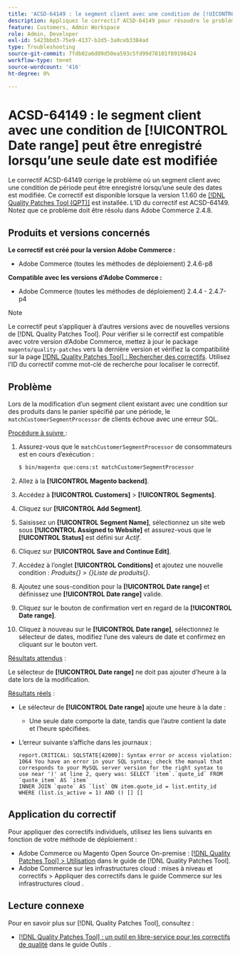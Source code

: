 ```yaml
---
title: 'ACSD-64149 : le segment client avec une condition de [!UICONTROL Date range] peut être enregistré lorsqu’une seule date est modifiée'
description: Appliquez le correctif ACSD-64149 pour résoudre le problème d’Adobe Commerce où le segment client avec une condition **[!UICONTROL Date range]** peut être enregistré lorsqu’une seule des dates est modifiée.
feature: Customers, Admin Workspace
role: Admin, Developer
exl-id: 5423bbd3-75e9-4137-b2d5-3a0ceb3384ad
type: Troubleshooting
source-git-commit: 7fdb02a6d89d50ea593c5fd99d78101f89198424
workflow-type: tm+mt
source-wordcount: '416'
ht-degree: 0%

---
```


# ACSD-64149 : le segment client avec une condition de [!UICONTROL Date range] peut être enregistré lorsqu’une seule date est modifiée

Le correctif ACSD-64149 corrige le problème où un segment client avec une condition de période peut être enregistré lorsqu’une seule des dates est modifiée. Ce correctif est disponible lorsque la version 1.1.60 de [[!DNL Quality Patches Tool (QPT)]](/help/tools/quality-patches-tool/quality-patches-tool-to-self-serve-quality-patches.md) est installée. L’ID du correctif est ACSD-64149. Notez que ce problème doit être résolu dans Adobe Commerce 2.4.8.

## Produits et versions concernés

**Le correctif est créé pour la version Adobe Commerce :**

* Adobe Commerce (toutes les méthodes de déploiement) 2.4.6-p8

**Compatible avec les versions d’Adobe Commerce :**

* Adobe Commerce (toutes les méthodes de déploiement) 2.4.4 - 2.4.7-p4

>[!NOTE]
>
>Le correctif peut s’appliquer à d’autres versions avec de nouvelles versions de [!DNL Quality Patches Tool]. Pour vérifier si le correctif est compatible avec votre version d’Adobe Commerce, mettez à jour le package `magento/quality-patches` vers la dernière version et vérifiez la compatibilité sur la page [[!DNL Quality Patches Tool] : Rechercher des correctifs](https://experienceleague.adobe.com/tools/commerce-quality-patches/index.html?lang=fr). Utilisez l’ID du correctif comme mot-clé de recherche pour localiser le correctif.

## Problème

Lors de la modification d’un segment client existant avec une condition sur des produits dans le panier spécifié par une période, le `matchCustomerSegmentProcessor` de clients échoue avec une erreur SQL.

<u>Procédure à suivre </u> :

1. Assurez-vous que le `matchCustomerSegmentProcessor` de consommateurs est en cours d’exécution :

   ```bash
   $ bin/magento que:cons:st matchCustomerSegmentProcessor
   ```

1. Allez à la **[!UICONTROL Magento backend]**.
1. Accédez à **[!UICONTROL Customers]** > **[!UICONTROL Segments]**.
1. Cliquez sur **[!UICONTROL Add Segment]**.
1. Saisissez un **[!UICONTROL Segment Name]**, sélectionnez un site web sous **[!UICONTROL Assigned to Website]** et assurez-vous que le **[!UICONTROL Status]** est défini sur *Actif*.
1. Cliquez sur **[!UICONTROL Save and Continue Edit]**.
1. Accédez à l’onglet **[!UICONTROL Conditions]** et ajoutez une nouvelle condition : *Produits{} > {}Liste de produits*{*}*.
1. Ajoutez une sous-condition pour la **[!UICONTROL Date range]** et définissez une **[!UICONTROL Date range]** valide.
1. Cliquez sur le bouton de confirmation vert en regard de la **[!UICONTROL Date range]**.
1. Cliquez à nouveau sur le **[!UICONTROL Date range]**, sélectionnez le sélecteur de dates, modifiez l’une des valeurs de date et confirmez en cliquant sur le bouton vert.

<u>Résultats attendus</u> :

Le sélecteur de **[!UICONTROL Date range]** ne doit pas ajouter d’heure à la date lors de la modification.

<u>Résultats réels</u> :

* Le sélecteur de **[!UICONTROL Date range]** ajoute une heure à la date :
   * Une seule date comporte la date, tandis que l’autre contient la date et l’heure spécifiées.
* L’erreur suivante s’affiche dans les journaux :

  ```
  report.CRITICAL: SQLSTATE[42000]: Syntax error or access violation: 1064 You have an error in your SQL syntax; check the manual that corresponds to your MySQL server version for the right syntax to use near ')' at line 2, query was: SELECT `item`.`quote_id` FROM `quote_item` AS `item`
  INNER JOIN `quote` AS `list` ON item.quote_id = list.entity_id WHERE (list.is_active = 1) AND () [] []
  ```


## Application du correctif

Pour appliquer des correctifs individuels, utilisez les liens suivants en fonction de votre méthode de déploiement :

* Adobe Commerce ou Magento Open Source On-premise : [[!DNL Quality Patches Tool] > Utilisation](/help/tools/quality-patches-tool/usage.md) dans le guide de [!DNL Quality Patches Tool].
* Adobe Commerce sur les infrastructures cloud : mises à niveau et correctifs > Appliquer des correctifs dans le guide Commerce sur les infrastructures cloud .

## Lecture connexe

Pour en savoir plus sur [!DNL Quality Patches Tool], consultez :

* [[!DNL Quality Patches Tool] : un outil en libre-service pour les correctifs de qualité](/help/tools/quality-patches-tool/quality-patches-tool-to-self-serve-quality-patches.md) dans le guide Outils .

